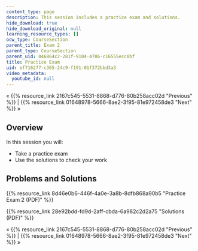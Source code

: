 ```yaml
---
content_type: page
description: This session includes a practice exam and solutions.
hide_download: true
hide_download_original: null
learning_resource_types: []
ocw_type: CourseSection
parent_title: Exam 2
parent_type: CourseSection
parent_uid: 846864c2-281f-9104-4786-c16555ecc0bf
title: Practice Exam
uid: ef716277-c365-24c9-f191-01f372bbd3a3
video_metadata:
  youtube_id: null
---
```


« {{% resource_link 2167c545-5531-8868-d776-80b258acc02d "Previous" %}} | {{% resource_link 01648978-5666-8ae2-3f95-81e972458de3 "Next" %}} »

Overview
--------

In this session you will:

*   Take a practice exam
*   Use the solutions to check your work

Problems and Solutions
----------------------

{{% resource_link 8d46e0b6-446f-4a0e-3a8b-8dfb868a90b5 "Practice Exam 2 (PDF)" %}}

{{% resource_link 28e92bdd-fd9d-2aff-cbda-6a982c2d2a75 "Solutions (PDF)" %}}

« {{% resource_link 2167c545-5531-8868-d776-80b258acc02d "Previous" %}} | {{% resource_link 01648978-5666-8ae2-3f95-81e972458de3 "Next" %}} »